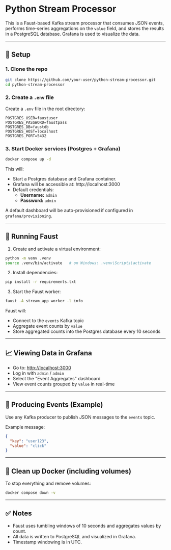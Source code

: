 # Python Stream Processor

This is a Faust-based Kafka stream processor that consumes JSON events, performs time-series aggregations on the `value` field, and stores the results in a PostgreSQL database. Grafana is used to visualize the data.

---

## 🔧 Setup

### 1. Clone the repo
```bash
git clone https://github.com/your-user/python-stream-processor.git
cd python-stream-processor
```

### 2. Create a `.env` file
Create a `.env` file in the root directory:

```env
POSTGRES_USER=faustuser
POSTGRES_PASSWORD=faustpass
POSTGRES_DB=faustdb
POSTGRES_HOST=localhost
POSTGRES_PORT=5432
```

### 3. Start Docker services (Postgres + Grafana)
```bash
docker compose up -d
```

This will:
- Start a Postgres database and Grafana container.
- Grafana will be accessible at: http://localhost:3000
- Default credentials:
  - **Username:** `admin`
  - **Password:** `admin`

A default dashboard will be auto-provisioned if configured in `grafana/provisioning`.

---

## 🚀 Running Faust

1. Create and activate a virtual environment:
```bash
python -m venv .venv
source .venv/bin/activate   # on Windows: .venv\Scripts\activate
```

2. Install dependencies:
```bash
pip install -r requirements.txt
```

3. Start the Faust worker:
```bash
faust -A stream_app worker -l info
```

Faust will:
- Connect to the `events` Kafka topic
- Aggregate event counts by `value`
- Store aggregated counts into the Postgres database every 10 seconds

---

## 📈 Viewing Data in Grafana

- Go to: [http://localhost:3000](http://localhost:3000)
- Log in with `admin` / `admin`
- Select the "Event Aggregates" dashboard
- View event counts grouped by `value` in real-time

---

## 🧪 Producing Events (Example)
Use any Kafka producer to publish JSON messages to the `events` topic.

Example message:
```json
{
  "key": "user123",
  "value": "click"
}
```

---

## 🧹 Clean up Docker (including volumes)

To stop everything and remove volumes:
```bash
docker compose down -v
```

---

## ✅ Notes

- Faust uses tumbling windows of 10 seconds and aggregates values by count.
- All data is written to PostgreSQL and visualized in Grafana.
- Timestamp windowing is in UTC.

```
